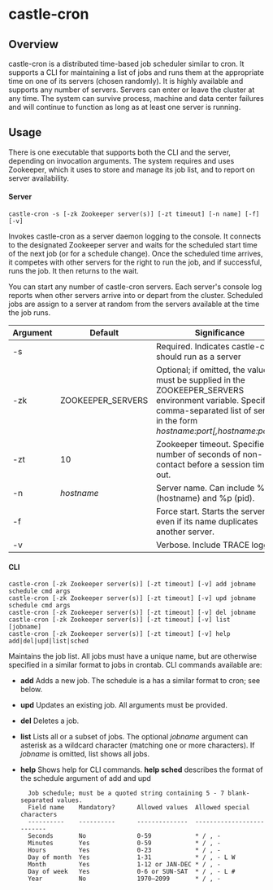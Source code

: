 # castle-cron

## Overview
castle-cron is a  distributed time-based job scheduler similar to cron.  It supports a CLI for maintaining a list of jobs and runs them at the appropriate time on one of its servers (chosen randomly).  It is highly available and supports any number of servers.  Servers can enter or leave the cluster at any time.  The system can survive process, machine and data center failures and will continue to function as long as at least one server is running.

## Usage
There is one executable that supports both the CLI and the server, depending on invocation arguments.  The system requires and uses Zookeeper, which it uses to store and manage its job list, and to report on server availability.

#### Server

    castle-cron -s [-zk Zookeeper server(s)] [-zt timeout] [-n name] [-f] [-v]

Invokes castle-cron as a server daemon logging to the console.  It connects to the designated Zookeeper server and waits for the scheduled start time of the next job (or for a schedule change).  Once the scheduled time arrives, it competes with other servers for the right to run the job, and if successful, runs the job.  It then returns to the wait.

You can start any number of castle-cron servers.  Each server's console log reports when other servers arrive into or depart from the cluster.  Scheduled jobs are assign to a server at random from the servers available at the time the job runs.

Argument | Default | Significance
-------- | ------- | ------------
-s | | Required.  Indicates castle-cron should run as a server
-zk | ZOOKEEPER_SERVERS | Optional; if omitted, the value must be supplied in the ZOOKEEPER_SERVERS environment variable.  Specifies a comma-separated list of servers in the form *hostname:port[,hostname:port...]*
-zt | 10 | Zookeeper timeout.  Specifies the number of seconds of non-contact before a session times out.
-n | *hostname* | Server name.  Can include %h (hostname) and %p (pid).
-f | | Force start.  Starts the server even if its name duplicates another server.
-v | | Verbose.  Include TRACE logging.

#### CLI
    castle-cron [-zk Zookeeper server(s)] [-zt timeout] [-v] add jobname schedule cmd args
    castle-cron [-zk Zookeeper server(s)] [-zt timeout] [-v] upd jobname schedule cmd args
    castle-cron [-zk Zookeeper server(s)] [-zt timeout] [-v] del jobname
    castle-cron [-zk Zookeeper server(s)] [-zt timeout] [-v] list [jobname]
    castle-cron [-zk Zookeeper server(s)] [-zt timeout] [-v] help add|del|upd|list|sched

Maintains the job list.  All jobs must have a unique name, but are otherwise specified in a similar format to jobs in crontab.  CLI commands available are:

* **add** Adds a new job.  The schedule is a has a similar format to cron; see below.
* **upd** Updates an existing job.  All arguments must be provided.
* **del** Deletes a job.
* **list** Lists all or a subset of jobs. The optional *jobname* argument can asterisk as a wildcard character (matching one or more characters).  If *jobname* is omitted, list shows all jobs.
* **help** Shows help for CLI commands.  **help sched** describes the format of the schedule argument of add and upd

        Job schedule; must be a quoted string containing 5 - 7 blank-separated values.
        Field name    Mandatory?      Allowed values  Allowed special characters
        ----------    ----------      --------------  --------------------------
        Seconds       No              0-59            * / , -
        Minutes       Yes             0-59            * / , -
        Hours         Yes             0-23            * / , -
        Day of month  Yes             1-31            * / , - L W
        Month         Yes             1-12 or JAN-DEC * / , -
        Day of week   Yes             0-6 or SUN-SAT  * / , - L #
        Year          No              1970–2099       * / , -
